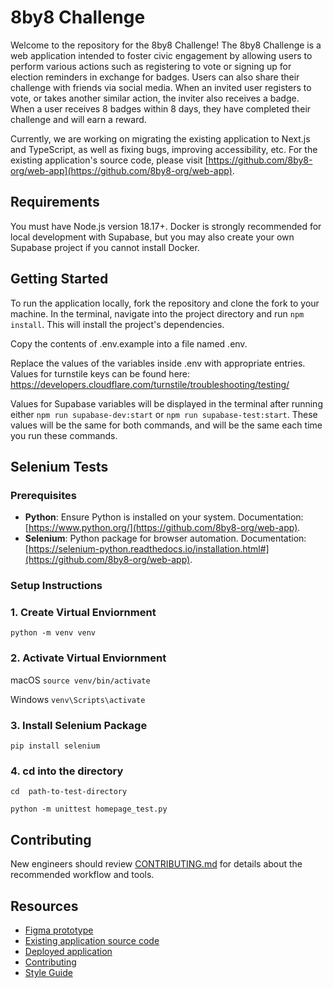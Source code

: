 # 8by8 Challenge

Welcome to the repository for the 8by8 Challenge! The 8by8 Challenge is a web application intended to foster civic engagement by allowing users to perform various actions such as registering to vote or signing up for election reminders in exchange for badges. Users can also share their challenge with friends via social media. When an invited user registers to vote, or takes another similar action, the inviter also receives a badge. When a user receives 8 badges within 8 days, they have completed their challenge and will earn a reward.

Currently, we are working on migrating the existing application to Next.js and TypeScript, as well as fixing bugs, improving accessibility, etc. For the existing application's source code, please visit [https://github.com/8by8-org/web-app](https://github.com/8by8-org/web-app).

## Requirements

You must have Node.js version 18.17+. Docker is strongly recommended for local development with Supabase, but you may also create your own Supabase project if you cannot install Docker.

## Getting Started

To run the application locally, fork the repository and clone the fork to your machine. In the terminal, navigate into the project directory and run `npm install`. This will install the project's dependencies.

Copy the contents of .env.example into a file named .env.

Replace the values of the variables inside .env with appropriate entries. Values for turnstile keys can be found here: https://developers.cloudflare.com/turnstile/troubleshooting/testing/

Values for Supabase variables will be displayed in the terminal after running either `npm run supabase-dev:start` or `npm run supabase-test:start`. These values will be
the same for both commands, and will be the same each time you run these commands.

##  Selenium Tests 

### Prerequisites

- **Python**: Ensure Python is installed on your system.
Documentation:  [https://www.python.org/](https://github.com/8by8-org/web-app).
- **Selenium**: Python package for browser automation.
Documentation:  [https://selenium-python.readthedocs.io/installation.html#](https://github.com/8by8-org/web-app).


### Setup Instructions

### 1. Create Virtual Enviornment 

`python -m venv venv` 

### 2. Activate Virtual Enviornment 

macOS 
`source venv/bin/activate` 

Windows 
`venv\Scripts\activate`

### 3. Install Selenium Package 

`pip install selenium`


### 4. cd into the directory 

`cd  path-to-test-directory`

`python -m unittest homepage_test.py`


## Contributing

New engineers should review [CONTRIBUTING.md](https://github.com/8by8-org/8by8-challenge/blob/development/CONTRIBUTING.md) for details about the recommended workflow and tools.

## Resources

- [Figma prototype](https://www.figma.com/design/TP1ZMtd6ykIjNql1t0OBoA/8BY8_PROTO_V2)
- [Existing application source code](https://github.com/8by8-org/web-app)
- [Deployed application](http://challenge.8by8.us/)
- [Contributing](https://github.com/8by8-org/8by8-challenge/blob/development/CONTRIBUTING.md)
- [Style Guide](https://github.com/8by8-org/8by8-challenge/blob/development/STYLE_GUIDE.md)
